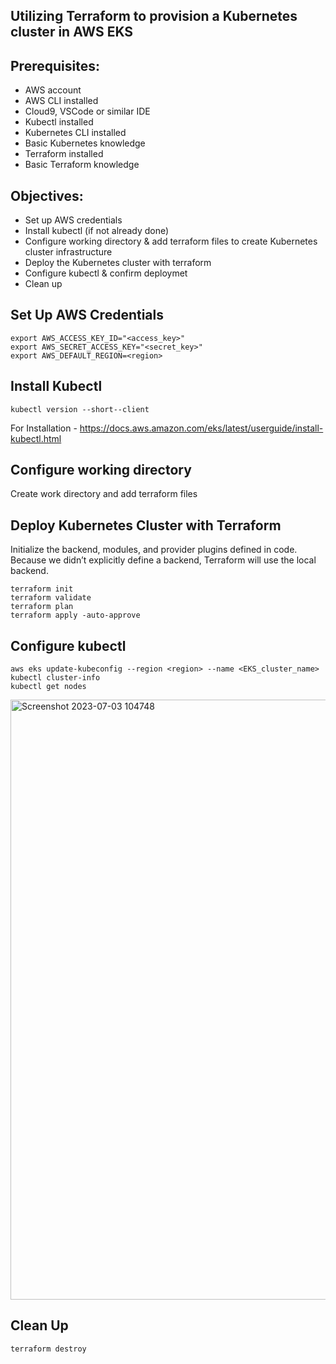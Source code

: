 ## Utilizing Terraform to provision a Kubernetes cluster in AWS EKS

## Prerequisites:
- AWS account
- AWS CLI installed
- Cloud9, VSCode or similar IDE
- Kubectl installed
- Kubernetes CLI installed
- Basic Kubernetes knowledge
- Terraform installed
- Basic Terraform knowledge

## Objectives:
- Set up AWS credentials
- Install kubectl (if not already done)
- Configure working directory & add terraform files to create Kubernetes cluster infrastructure
- Deploy the Kubernetes cluster with terraform
- Configure kubectl & confirm deploymet
- Clean up

## Set Up AWS Credentials
```
export AWS_ACCESS_KEY_ID="<access_key>"
export AWS_SECRET_ACCESS_KEY="<secret_key>"
export AWS_DEFAULT_REGION=<region>
```
## Install Kubectl
```
kubectl version --short--client
```
For Installation - https://docs.aws.amazon.com/eks/latest/userguide/install-kubectl.html

## Configure working directory
Create work directory and add terraform files

## Deploy Kubernetes Cluster with Terraform
Initialize the backend, modules, and provider plugins defined in code. Because we didn’t explicitly define a backend, Terraform will use the local backend.
```
terraform init
terraform validate
terraform plan
terraform apply -auto-approve
```
## Configure kubectl
```
aws eks update-kubeconfig --region <region> --name <EKS_cluster_name>
kubectl cluster-info
kubectl get nodes
```
<img width="960" alt="Screenshot 2023-07-03 104748" src="https://github.com/toba-0x7/repo-rainfall/assets/89642129/242b528b-9bc0-4360-9586-3c6d1eeb3bbf">

## Clean Up
```
terraform destroy
```



